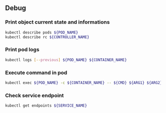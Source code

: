 ## Debug

### Print object current state and informations
```bash
kubectl describe pods ${POD_NAME}
kubectl describe rc ${CONTROLLER_NAME}
```

### Print pod logs
```bash
kubectl logs [--previous] ${POD_NAME} ${CONTAINER_NAME}
```

### Execute command in pod 
```bash
kubectl exec ${POD_NAME} -c ${CONTAINER_NAME} -- ${CMD} ${ARG1} ${ARG2} ... ${ARGN}
```

### Check service endpoint
```bash
kubectl get endpoints ${SERVICE_NAME}
```
